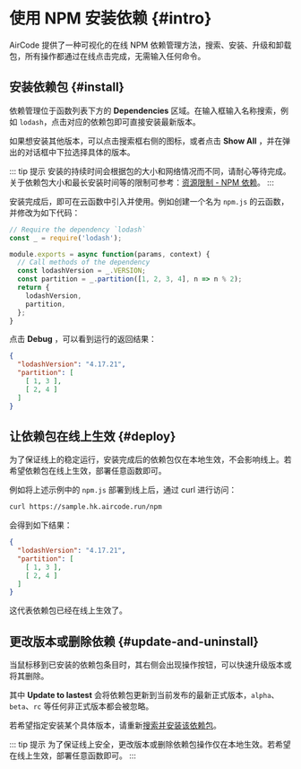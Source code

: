 # 使用 NPM 安装依赖 {#intro}

AirCode 提供了一种可视化的在线 NPM 依赖管理方法，搜索、安装、升级和卸载包，所有操作都通过在线点击完成，无需输入任何命令。

## 安装依赖包 {#install}

依赖管理位于函数列表下方的 **Dependencies** 区域。在输入框输入名称搜索，例如 `lodash`，点击对应的依赖包即可直接安装最新版本。

<ACImage src="/_images/1671604531408.png" mode="light" />
<ACImage src="/_images/1671604567893.png" mode="dark" />

如果想安装其他版本，可以点击搜索框右侧的图标，或者点击 **Show All** ，并在弹出的对话框中下拉选择具体的版本。

::: tip 提示
安装的持续时间会根据包的大小和网络情况而不同，请耐心等待完成。关于依赖包大小和最长安装时间等的限制可参考：[资源限制 - NPM 依赖](/cn/about/limits#npm-依赖)。
:::

安装完成后，即可在云函数中引入并使用。例如创建一个名为 `npm.js` 的云函数，并修改为如下代码：

```js
// Require the dependency `lodash`
const _ = require('lodash');

module.exports = async function(params, context) {
  // Call methods of the dependency
  const lodashVersion = _.VERSION;
  const partition = _.partition([1, 2, 3, 4], n => n % 2);
  return {
    lodashVersion,
    partition,
  };
}
```

点击 **Debug** ，可以看到运行的返回结果：

```json
{
  "lodashVersion": "4.17.21",
  "partition": [
    [ 1, 3 ],
    [ 2, 4 ]
  ]
}
```

## 让依赖包在线上生效 {#deploy}

为了保证线上的稳定运行，安装完成后的依赖包仅在本地生效，不会影响线上。若希望依赖包在线上生效，部署任意函数即可。

例如将上述示例中的 `npm.js` 部署到线上后，通过 curl 进行访问：

```sh
curl https://sample.hk.aircode.run/npm
```

会得到如下结果：

```json
{
  "lodashVersion": "4.17.21",
  "partition": [
    [ 1, 3 ],
    [ 2, 4 ]
  ]
}
```

这代表依赖包已经在线上生效了。

## 更改版本或删除依赖 {#update-and-uninstall}

当鼠标移到已安装的依赖包条目时，其右侧会出现操作按钮，可以快速升级版本或将其删除。

其中 **Update to lastest** 会将依赖包更新到当前发布的最新正式版本，`alpha`、`beta`、`rc` 等任何非正式版本都会被忽略。

若希望指定安装某个具体版本，请重新[搜索并安装该依赖包](#install)。

::: tip 提示
为了保证线上安全，更改版本或删除依赖包操作仅在本地生效。若希望在线上生效，部署任意函数即可。
:::
